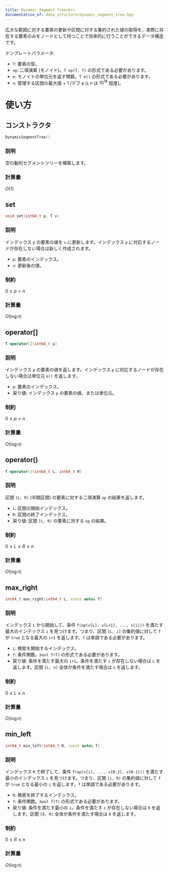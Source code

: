 ```yaml
---
title: Dynamic Segment Tree<br>
documentation_of: data_structure/dynamic_segment_tree.hpp
---
```

広大な範囲に対する要素の更新や区間に対する集約された値の取得を、実際に存在する要素のみをノードとして持つことで効率的に行うことができるデータ構造です。

テンプレートパラメータ:
- `T`: 要素の型。
- `op`: 二項演算 (モノイド)。`T op(T, T)` の形式である必要があります。
- `e`: モノイドの単位元を返す関数。`T e()` の形式である必要があります。
- `n`: 管理する区間の最大値 + 1 (デフォルトは $10^{18}$ 程度)。

# 使い方
## コンストラクタ

```cpp
DynamicSegmentTree()
```

### 説明

空の動的セグメントツリーを構築します。

### 計算量

$O(1)$

## set

```cpp
void set(int64_t p, T v)
```

### 説明

インデックス `p` の要素の値を `v` に更新します。インデックス `p` に対応するノードが存在しない場合は新しく作成されます。

- `p`: 要素のインデックス。
- `v`: 更新後の値。

### 制約

$0 \le p < n$

### 計算量

$O(\log n)$

## operator[]

```cpp
T operator[](int64_t p)
```

### 説明

インデックス `p` の要素の値を返します。インデックス `p` に対応するノードが存在しない場合は単位元 `e()` を返します。

- `p`: 要素のインデックス。
- 戻り値: インデックス `p` の要素の値、または単位元。

### 制約

$0 \le p < n$

### 計算量

$O(\log n)$

## operator()

```cpp
T operator()(int64_t L, int64_t R)
```

### 説明

区間 `[L, R)` (半開区間) の要素に対する二項演算 `op` の結果を返します。

- `L`: 区間の開始インデックス。
- `R`: 区間の終了インデックス。
- 戻り値: 区間 `[L, R)` の要素に対する `op` の結果。

### 制約

$0 \le L \le R \le n$

### 計算量

$O(\log n)$

## max_right

```cpp
int64_t max_right(int64_t L, const auto& f)
```

### 説明

インデックス `L` から開始して、条件 `f(op(v[L], v[L+1], ..., v[i]))` を満たす最大のインデックス `i` を見つけます。つまり、区間 `[L, i]` の集約値に対して `f` が `true` となる最大の `i+1` を返します。`f` は単調である必要があります。

- `L`: 検索を開始するインデックス。
- `f`: 条件関数。`bool f(T)` の形式である必要があります。
- 戻り値: 条件を満たす最大の `i+1`。条件を満たす `i` が存在しない場合は `L` を返します。区間 `[L, n)` 全体が条件を満たす場合は `n` を返します。

### 制約

$0 \le L \le n$

### 計算量

$O(\log n)$

## min_left

```cpp
int64_t min_left(int64_t R, const auto& f)
```

### 説明

インデックス `R` で終了して、条件 `f(op(v[i], ..., v[R-2], v[R-1]))` を満たす最小のインデックス `i` を見つけます。つまり、区間 `[i, R)` の集約値に対して `f` が `true` となる最小の `i` を返します。`f` は単調である必要があります。

- `R`: 検索を終了するインデックス。
- `f`: 条件関数。`bool f(T)` の形式である必要があります。
- 戻り値: 条件を満たす最小の `i`。条件を満たす `i` が存在しない場合は `R` を返します。区間 `[0, R)` 全体が条件を満たす場合は `0` を返します。

### 制約

$0 \le R \le n$

### 計算量

$O(\log n)$
